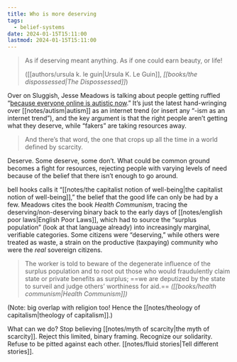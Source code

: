 ```yaml
---
title: Who is more deserving
tags:
  - belief-systems
date: 2024-01-15T15:11:00
lastmod: 2024-01-15T15:11:00
---
```


> As if deserving meant anything. As if one could earn beauty, or life! 
> 
> ([[authors/ursula k. le guin|Ursula K. Le Guin]], *[[books/the dispossessed|The Dispossessed]]*)

Over on Sluggish, Jesse Meadows is talking about people getting ruffled “[because everyone online is autistic now](https://sluggish.substack.com/p/why-is-everyone-online-autistic-now).” It’s just the latest hand-wringing over [[notes/autism|autism]] as an internet trend (or insert any “-ism as an internet trend”), and the key argument is that the right people aren’t getting what they deserve, while “fakers” are taking resources away.

> And there’s that word, the one that crops up all the time in a world defined by scarcity.

Deserve. Some deserve, some don’t. What could be common ground becomes a fight for resources, rejecting people with varying levels of need because of the belief that there isn’t enough to go around.

bell hooks calls it “[[notes/the capitalist notion of well-being|the capitalist notion of well-being]],” the belief that the good life can only be had by a few. Meadows cites the book *Health Communism*, tracing the deserving/non-deserving binary back to the early days of [[notes/english poor laws|English Poor Laws]], which had to source the “surplus population” (look at that language already) into increasingly marginal, verifiable categories. Some citizens were “deserving,” while others were treated as waste, a strain on the productive (taxpaying) community who were the *real* sovereign citizens.

> The worker is told to beware of the degenerate influence of the surplus population and to root out those who would fraudulently claim state or private benefits as surplus; ==we are deputized by the state to surveil and judge others’ worthiness for aid.== *([[books/health communism|Health Communism]])*

(Note: big overlap with religion too! Hence the [[notes/theology of capitalism|theology of capitalism]].)

What can we do? Stop believing [[notes/myth of scarcity|the myth of scarcity]]. Reject this limited, binary framing. Recognize our solidarity. Refuse to be pitted against each other. [[notes/fluid stories|Tell different stories]]. 
